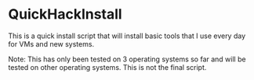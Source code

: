 # QuickHackInstall
This is a quick install script that will install basic tools that I use every day for VMs and new systems.

Note: This has only been tested on 3 operating systems so far and will be tested on other operating systems. This is not the final script.
